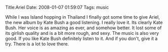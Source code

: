 Title:Ariel
Date: 2008-01-07 01:59:07
Tags: music

While I was Island hopping in Thailand I finally got some time to give Ariel,
the new album by Kate Bush a good listening. I really love it. Its clearly
Kate Bush. Her voice is as amazing as ever, and somehow better. It lost some
of its girlish quality and is a bit more rough, and sexy. The music is also
very good. If you like Kate Bush definitely listen to it. And if you don't,
give it a try. There is a lot to love there.


